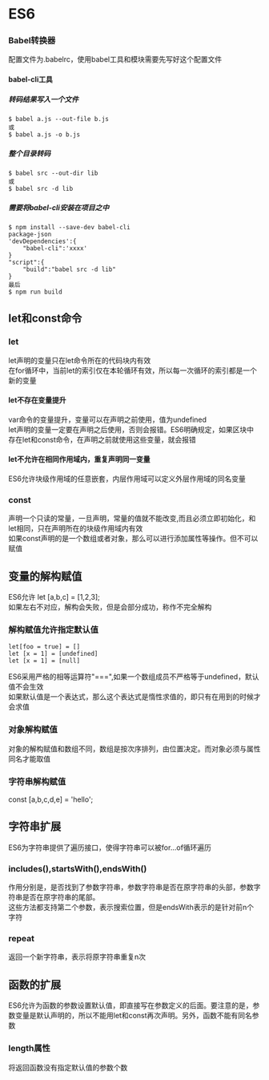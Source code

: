 # ES6
### Babel转换器  
配置文件为.babelrc，使用babel工具和模块需要先写好这个配置文件  
#### babel-cli工具  
##### 转码结果写入一个文件  

    $ babel a.js --out-file b.js
    或
    $ babel a.js -o b.js
##### 整个目录转码  

    $ babel src --out-dir lib
    或
    $ babel src -d lib
##### 需要将babel-cli安装在项目之中  

    $ npm install --save-dev babel-cli
    package-json
    'devDependencies':{
        "babel-cli":'xxxx'
    }
    "script":{
        "build":"babel src -d lib"
    }
    最后
    $ npm run build  
## let和const命令  
### let  
let声明的变量只在let命令所在的代码块内有效  
在for循环中，当前let的索引仅在本轮循环有效，所以每一次循环的索引都是一个新的变量  
#### let不存在变量提升  
var命令的变量提升，变量可以在声明之前使用，值为undefined  
let声明的变量一定要在声明之后使用，否则会报错。ES6明确规定，如果区块中存在let和const命令，在声明之前就使用这些变量，就会报错  
#### let不允许在相同作用域内，重复声明同一变量  
ES6允许块级作用域的任意嵌套，内层作用域可以定义外层作用域的同名变量  
### const  
声明一个只读的常量，一旦声明，常量的值就不能改变,而且必须立即初始化，和let相同，只在声明所在的块级作用域内有效  
如果const声明的是一个数组或者对象，那么可以进行添加属性等操作。但不可以赋值  
## 变量的解构赋值  
ES6允许 let [a,b,c] = [1,2,3];  
如果左右不对应，解构会失败，但是会部分成功，称作不完全解构  
### 解构赋值允许指定默认值  

    let[foo = true] = []
    let [x = 1] = [undefined]
    let [x = 1] = [null]  
ES6采用严格的相等运算符"===",如果一个数组成员不严格等于undefined，默认值不会生效  
如果默认值是一个表达式，那么这个表达式是惰性求值的，即只有在用到的时候才会求值
### 对象解构赋值  
对象的解构赋值和数组不同，数组是按次序排列，由位置决定。而对象必须与属性同名才能取值  
### 字符串解构赋值  
const [a,b,c,d,e] = 'hello';  
## 字符串扩展  
ES6为字符串提供了遍历接口，使得字符串可以被for...of循环遍历  
### includes(),startsWith(),endsWith()
作用分别是，是否找到了参数字符串，参数字符串是否在原字符串的头部，参数字符串是否在原字符串的尾部。  
这些方法都支持第二个参数，表示搜索位置，但是endsWith表示的是针对前n个字符  
### repeat  
返回一个新字符串，表示将原字符串重复n次  
## 函数的扩展  
ES6允许为函数的参数设置默认值，即直接写在参数定义的后面。要注意的是，参数变量是默认声明的，所以不能用let和const再次声明。另外，函数不能有同名参数  
### length属性  
将返回函数没有指定默认值的参数个数


